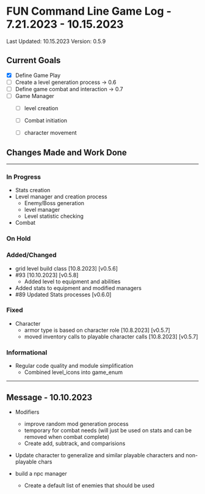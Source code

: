 # FUN Command Line Game Log - 7.21.2023 - 10.15.2023
<!-- Update: Current Log date -->

Last Updated: 10.15.2023 <!-- Update with previous log date -->
Version: 0.5.9
<!-- Update version number when changes made-->
<!-- Verions Additions 
  + 1.0.0 is for major project wide changes like adding a whole new concept/face change
    + V1 = MVP CLI version of game
    + V2 = integration of Textual package and any visiualization features
  + 0.1.0 is for current feature version updates including additions/removal/revamp of methods or parts (general idea of things)
  + 0.0.1 is for minor changes including: bug fixes, additions to current methods
 -->

<!-- _Date_ - When item was added  
__\<Date\>__ - When Item was completed
-->
<!-- Update Table with Current File Count -->

## Current Goals

- [x] Define Game Play
- [ ] Create a level generation process -> 0.6
- [ ] Define game combat and interaction -> 0.7
- [ ] Game Manager
  - [ ] level creation
  - [ ] Combat initiation
  - [ ] character movement


## Changes Made and Work Done

------------------------------
<!-- Update version number when changes made-->

### In Progress

- Stats creation
- Level manager and creation process
  - Enemy/Boss generation
  - level manager
  - Level statistic checking
- Combat

### On Hold

### Added/Changed
- grid level build class [10.8.2023] [v0.5.6]
- #93 [10.10.2023] [v0.5.8]
  - Added level to equipment and abilities
- Added stats to equipment and modified managers
- #89 Updated Stats processes [v0.6.0]

### Fixed
- Character 
  - armor type is based on character role [10.8.2023] [v0.5.7]
  - moved inventory calls to playable character calls [10.8.2023] [v0.5.7]

### Informational
- Regular code quality and module simplification
  - Combined level_icons into game_enum

------------------------------

## Message - 10.10.2023
- Modifiers
  - improve random mod generation process
  - temporary for combat needs (will just be used on stats and can be removed when combat complete)
  - Create add, subtrack, and comparisions

- Update character to generalize and similar playable characters and non-playable chars
- build a npc manager
  - Create a default list of enemies that should be used

